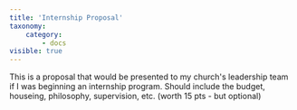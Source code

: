 ```yaml
---
title: 'Internship Proposal'
taxonomy:
    category:
        - docs
visible: true
---
```


This is a proposal that would be presented to my church's leadership team if I was beginning an internship program. Should include the budget, houseing, philosophy, supervision, etc. (worth 15 pts - but optional)